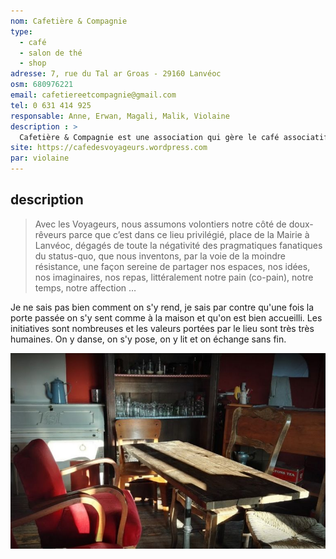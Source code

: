 ```yaml
---
nom: Cafetière & Compagnie
type: 
  - café
  - salon de thé
  - shop
adresse: 7, rue du Tal ar Groas - 29160 Lanvéoc
osm: 680976221
email: cafetiereetcompagnie@gmail.com
tel: 0 631 414 925
responsable: Anne, Erwan, Magali, Malik, Violaine
description : >
  Cafetière & Compagnie est une association qui gère le café associatif les Voyageurs à Lanvéoc.
site: https://cafedesvoyageurs.wordpress.com
par: violaine
---
```


## description

> Avec les Voyageurs, nous assumons volontiers notre côté de doux-rêveurs parce que c’est dans ce lieu privilégié, place de la Mairie à Lanvéoc, dégagés de toute la négativité des pragmatiques fanatiques du status-quo, que nous inventons, par la voie de la moindre résistance, une façon sereine de partager nos espaces, nos idées, nos imaginaires, nos repas, littéralement notre pain (co-pain), notre temps, notre affection …

Je ne sais pas bien comment on s'y rend, je sais par contre qu'une fois la porte passée on s'y sent comme à la maison et qu'on est bien accueilli. Les initiatives sont nombreuses et les valeurs portées par le lieu sont très très humaines. On y danse, on s'y pose, on y lit et on échange sans fin.

![Café des voyageurs](./media/cafe-des-voyageurs.jpg)
